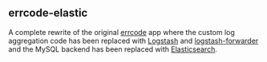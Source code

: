 errcode-elastic
-----------------------------

A complete rewrite of the original [errcode](https://github.com/dimzava/errcode) app where the custom log 
aggregation code has been replaced with [Logstash](https://www.elastic.co/products/logstash) and 
[logstash-forwarder](https://github.com/elastic/logstash-forwarder) and the MySQL backend has been replaced 
with [Elasticsearch](https://www.elastic.co/products/elasticsearch).